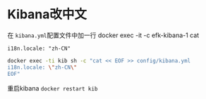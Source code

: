 # Kibana改中文


在 `kibana.yml`配置文件中加一行
docker exec -it -c efk-kibana-1 cat  

`i18n.locale: "zh-CN"`

```sh
docker exec -ti kib sh -c "cat << EOF >> config/kibana.yml 
i18n.locale: \"zh-CN\"
EOF"
```

重启kibana
`docker restart kib`
